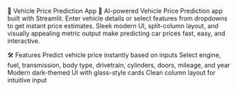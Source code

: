 🚗 Vehicle Price Prediction App
🚗 AI-powered Vehicle Price Prediction app built with Streamlit. Enter vehicle details or select features from dropdowns to get instant price estimates. Sleek modern UI, split-column layout, and visually appealing metric output make predicting car prices fast, easy, and interactive.

🛠️ Features
Predict vehicle price instantly based on inputs
Select engine, fuel, transmission, body type, drivetrain, cylinders, doors, mileage, and year
Modern dark-themed UI with glass-style cards
Clean column layout for intuitive input
